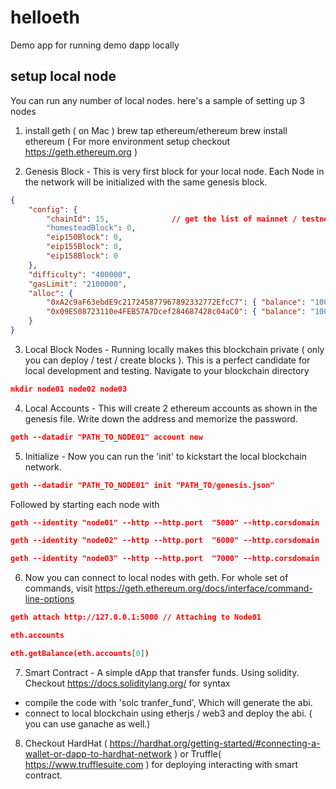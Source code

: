 # helloeth
Demo app for running demo dapp locally

## setup local node
You can run any number of local nodes. here's a sample of setting up 3 nodes

1. install geth ( on Mac )
brew tap ethereum/ethereum
brew install ethereum
 ( For more environment setup checkout https://geth.ethereum.org )

2. Genesis Block - This is very first block for your local node. Each Node in the network will be initialized with the same genesis block.

```json
{
    "config": {
        "chainId": 15,				// get the list of mainnet / testnet chainid from https://chainid.network/chains.json. 
        "homesteadBlock": 0,
        "eip150Block": 0,
        "eip155Block": 0,
        "eip158Block": 0
    },
    "difficulty": "400000",	
    "gasLimit": "2100000",
    "alloc": {
        "0xA2c9aF63ebdE9c217245877967892332772EfcC7": { "balance": "1000000000000000000" },  //Balance in wei 
        "0x09E508723110e4FEB57A7Dcef284687428c04aC0": { "balance": "1000000000000000000" }   // Balance in wei
    }
}
```

3. Local Block Nodes - Running locally makes this blockchain private ( only you can deploy / test / create blocks ). This is a perfect candidate for local development and testing. Navigate to your blockchain directory 

```json
mkdir node01 node02 node03
``` 
4. Local Accounts - This will create 2 ethereum accounts as shown in the genesis file. Write down the address and memorize the password.

```json
geth --datadir "PATH_TO_NODE01" account new	
```

5. Initialize - Now you can run the 'init' to kickstart the local blockchain network.

```json
geth --datadir "PATH_TO_NODE01" init "PATH_TO/genesis.json"
```
Followed by starting each node with 

```json
geth --identity "node01" --http --http.port  "5000" --http.corsdomain  "*" --datadir "/PATH_TO_NODE01/node01" --port "40303" --nodiscover --http.api  "db,eth,net,web3,personal,miner,admin" --networkid 1900 --nat "any" --allow-insecure-unlock  --ethstats node01:s3cr3t@localhost:3000

geth --identity "node02" --http --http.port  "6000" --http.corsdomain  "*" --datadir "/PATH_TO_NODE02/node02" --port "50303" --nodiscover --http.api  "db,eth,net,web3,personal,miner,admin" --networkid 1900 --nat "any" --allow-insecure-unlock --ethstats node01:s3cr3t@localhost:3000

geth --identity "node03" --http --http.port  "7000" --http.corsdomain  "*" --datadir "PATH_TO_NODE03/node03" --port "60303" --nodiscover --http.api  "db,eth,net,web3,personal,miner,admin" --networkid 1900 --nat "any" --allow-insecure-unlock --ethstats node01:s3cr3t@localhost:3000

```

6. Now you can connect to local nodes with geth. For whole set of commands, visit https://geth.ethereum.org/docs/interface/command-line-options

```json
geth attach http://127.0.0.1:5000 // Attaching to Node01

eth.accounts

eth.getBalance(eth.accounts[0])
```

7. Smart Contract  - A simple dApp that transfer funds. Using solidity. Checkout https://docs.soliditylang.org/ for syntax
 - compile the code with 'solc tranfer_fund', Which will generate the abi.
 - connect to local blockchain using etherjs / web3 and deploy the abi. ( you can use ganache as well.)

8. Checkout HardHat ( https://hardhat.org/getting-started/#connecting-a-wallet-or-dapp-to-hardhat-network ) or Truffle( https://www.trufflesuite.com ) for deploying interacting with smart contract.
